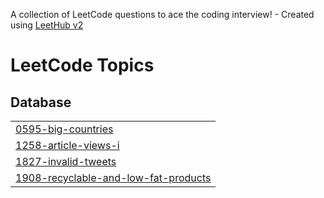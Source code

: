 A collection of LeetCode questions to ace the coding interview! - Created using [LeetHub v2](https://github.com/arunbhardwaj/LeetHub-2.0)
<!---LeetCode Topics Start-->
# LeetCode Topics
## Database
|  |
| ------- |
| [0595-big-countries](https://github.com/ArtarMatcee/LeetCode/tree/master/0595-big-countries) |
| [1258-article-views-i](https://github.com/ArtarMatcee/LeetCode/tree/master/1258-article-views-i) |
| [1827-invalid-tweets](https://github.com/ArtarMatcee/LeetCode/tree/master/1827-invalid-tweets) |
| [1908-recyclable-and-low-fat-products](https://github.com/ArtarMatcee/LeetCode/tree/master/1908-recyclable-and-low-fat-products) |
<!---LeetCode Topics End-->